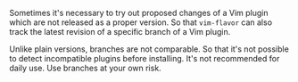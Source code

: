 Sometimes it's necessary to try out proposed changes of a Vim plugin which are
not released as a proper version.  So that `vim-flavor` can also track the
latest revision of a specific branch of a Vim plugin.

Unlike plain versions, branches are not comparable.  So that it's not possible
to detect incompatible plugins before installing.  It's not recommended for
daily use.  Use branches at your own risk.




<!-- vim: set expandtab shiftwidth=4 softtabstop=4 textwidth=78 : -->
